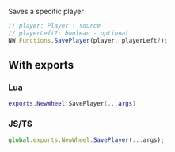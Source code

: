 Saves a specific player

```ts
// player: Player | source
// playerLeft?: boolean - optional
NW.Functions.SavePlayer(player, playerLeft?);
```

## With exports

### Lua

```lua
exports.NewWheel:SavePlayer(...args)
```

### JS/TS

```ts
global.exports.NewWheel.SavePlayer(...args);
```
